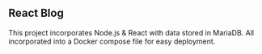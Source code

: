## React Blog

This project incorporates Node.js & React with data stored in MariaDB. 
All incorporated into a Docker compose file for easy deployment.